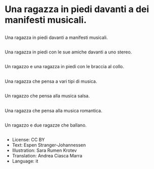 # Una ragazza in piedi davanti a dei manifesti musicali.

##
Una ragazza in piedi davanti a manifesti musicali.

##
Una ragazza in piedi con le sue amiche davanti a uno stereo.

##
Un ragazzo e una ragazza in piedi con le braccia al collo.

##
Una ragazza che pensa a vari tipi di musica.

##
Un ragazzo che pensa alla musica salsa.

##
Una ragazza che pensa alla musica romantica.

##
Un ragazzo e due ragazze che ballano.

##
* License: CC BY
* Text: Espen Stranger-Johannessen
* Illustration: Sara Rumen Krotev
* Translation: Andrea Ciasca Marra
* Language: it

